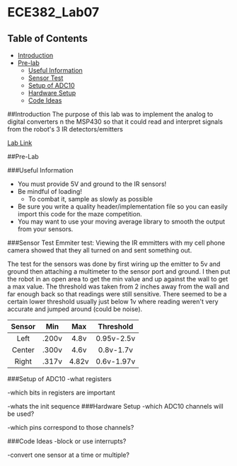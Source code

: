 ECE382_Lab07
============
## Table of Contents ##
- [Introduction](#introduction)
- [Pre-lab](#pre-lab)
    - [Useful Information](#useful-information)
    - [Sensor Test](#sensor-test)
    - [Setup of ADC10](#setup-of-adc10)
    - [Hardware Setup](#hardwaressetup)
    - [Code Ideas](#code-ideas)

##Introduction
The purpose of this lab was to implement the analog to digital converters n the MSP430 so that it could read and interpret signals from the robot's 3 IR detectors/emitters

[Lab Link](http://ece382.com/labs/lab7/)

##Pre-Lab

###Useful Information
<ul>
<li>You must provide 5V and ground to the IR sensors!</li>
<li>Be mindful of loading!<ul>
<li>To combat it, sample as slowly as possible</li>
</ul>
</li>
<li>Be sure you write a quality header/implementation file so you can easily import this code for the maze competition.</li>
<li>You may want to use your moving average library to smooth the output from your sensors.</li>
</ul>
###Sensor Test
Emmiter test: Viewing the IR emmitters with my cell phone camera showed that they all turned on and sent something out.

The test for the sensors was done by first wiring up the emitter to 5v and ground then attaching a multimeter to the sensor port and ground. I then put the robot in an open area to get the min value and up against the wall to get a max value. The threshold was taken from 2 inches away from the wall and far enough back so that readings were still sensitive. There seemed to be a certain lower threshold usually just below 1v where reading weren't very accurate and jumped around (could be noise). 

|Sensor |  Min  |  Max |Threshold|
|:-------:|:-------:|:-------:|:-------:|
|Left   |.200v|4.8v|0.95v-2.5v|
|Center|.300v|4.6v|0.8v-1.7v|
|Right|.317v|4.82v|0.6v-1.97v|


###Setup of ADC10
-what registers

-which bits in registers are important

-whats the init sequence
###Hardware Setup
-which ADC10 channels will be used?

-which pins correspond to those channels?

###Code Ideas
-block or use interrupts?

-convert one sensor at a time or multiple?
